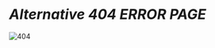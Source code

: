 # _Alternative 404 ERROR PAGE_
![404](https://user-images.githubusercontent.com/85316546/165043870-17ed06a2-e0ec-4a6f-8c42-3d8d76247191.png)
